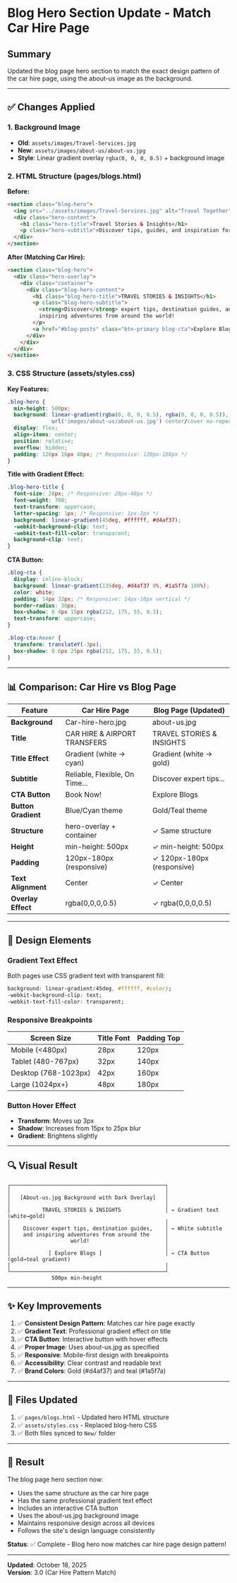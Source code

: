 # Blog Hero Section Update - Match Car Hire Page

## Summary
Updated the blog page hero section to match the exact design pattern of the car hire page, using the about-us image as the background.

---

## ✅ Changes Applied

### 1. Background Image
- **Old**: `assets/images/Travel-Services.jpg`
- **New**: `assets/images/about-us/about-us.jpg`
- **Style**: Linear gradient overlay `rgba(0, 0, 0, 0.5)` + background image

### 2. HTML Structure (pages/blogs.html)

**Before:**
```html
<section class="blog-hero">
  <img src="../assets/images/Travel-Services.jpg" alt="Travel Together" class="blog-hero-image" />
  <div class="hero-content">
    <h1 class="hero-title">Travel Stories & Insights</h1>
    <p class="hero-subtitle">Discover tips, guides, and inspiration for your next adventure</p>
  </div>
</section>
```

**After (Matching Car Hire):**
```html
<section class="blog-hero">
  <div class="hero-overlay">
    <div class="container">
      <div class="blog-hero-content">
        <h1 class="blog-hero-title">TRAVEL STORIES & INSIGHTS</h1>
        <p class="blog-hero-subtitle">
          <strong>Discover</strong> expert tips, destination guides, and<br>
          inspiring adventures from around the world!
        </p>
        <a href="#blog-posts" class="btn-primary blog-cta">Explore Blogs</a>
      </div>
    </div>
  </div>
</section>
```

### 3. CSS Structure (assets/styles.css)

**Key Features:**
```css
.blog-hero {
  min-height: 500px;
  background: linear-gradient(rgba(0, 0, 0, 0.5), rgba(0, 0, 0, 0.5)), 
              url('images/about-us/about-us.jpg') center/cover no-repeat;
  display: flex;
  align-items: center;
  position: relative;
  overflow: hidden;
  padding: 120px 16px 40px; /* Responsive: 120px-180px */
}
```

**Title with Gradient Effect:**
```css
.blog-hero-title {
  font-size: 28px; /* Responsive: 28px-48px */
  font-weight: 700;
  text-transform: uppercase;
  letter-spacing: 1px; /* Responsive: 1px-2px */
  background: linear-gradient(45deg, #ffffff, #d4af37);
  -webkit-background-clip: text;
  -webkit-text-fill-color: transparent;
  background-clip: text;
}
```

**CTA Button:**
```css
.blog-cta {
  display: inline-block;
  background: linear-gradient(135deg, #d4af37 0%, #1a5f7a 100%);
  color: white;
  padding: 14px 32px; /* Responsive: 14px-18px vertical */
  border-radius: 30px;
  box-shadow: 0 4px 15px rgba(212, 175, 55, 0.3);
  text-transform: uppercase;
}

.blog-cta:hover {
  transform: translateY(-3px);
  box-shadow: 0 6px 25px rgba(212, 175, 55, 0.5);
}
```

---

## 📊 Comparison: Car Hire vs Blog Page

| Feature | Car Hire Page | Blog Page (Updated) |
|---------|--------------|---------------------|
| **Background** | Car-hire-hero.jpg | about-us.jpg |
| **Title** | CAR HIRE & AIRPORT TRANSFERS | TRAVEL STORIES & INSIGHTS |
| **Title Effect** | Gradient (white → cyan) | Gradient (white → gold) |
| **Subtitle** | Reliable, Flexible, On Time... | Discover expert tips... |
| **CTA Button** | Book Now! | Explore Blogs |
| **Button Gradient** | Blue/Cyan theme | Gold/Teal theme |
| **Structure** | hero-overlay + container | ✓ Same structure |
| **Height** | min-height: 500px | ✓ min-height: 500px |
| **Padding** | 120px-180px (responsive) | ✓ 120px-180px (responsive) |
| **Text Alignment** | Center | ✓ Center |
| **Overlay Effect** | rgba(0,0,0,0.5) | ✓ rgba(0,0,0,0.5) |

---

## 🎨 Design Elements

### Gradient Text Effect
Both pages use CSS gradient text with transparent fill:
```css
background: linear-gradient(45deg, #ffffff, #color);
-webkit-background-clip: text;
-webkit-text-fill-color: transparent;
```

### Responsive Breakpoints
| Screen Size | Title Font | Padding Top |
|-------------|-----------|-------------|
| Mobile (<480px) | 28px | 120px |
| Tablet (480-767px) | 32px | 140px |
| Desktop (768-1023px) | 42px | 160px |
| Large (1024px+) | 48px | 180px |

### Button Hover Effect
- **Transform**: Moves up 3px
- **Shadow**: Increases from 15px to 25px blur
- **Gradient**: Brightens slightly

---

## 🔍 Visual Result

```
┌─────────────────────────────────────────────────┐
│                                                 │
│   [About-us.jpg Background with Dark Overlay]   │
│                                                 │
│          TRAVEL STORIES & INSIGHTS              │ ← Gradient text (white→gold)
│                                                 │
│    Discover expert tips, destination guides,    │ ← White subtitle
│    and inspiring adventures from around the     │
│                   world!                        │
│                                                 │
│            [ Explore Blogs ]                    │ ← CTA Button (gold→teal gradient)
│                                                 │
└─────────────────────────────────────────────────┘
              500px min-height
```

---

## ✨ Key Improvements

1. ✅ **Consistent Design Pattern**: Matches car hire page exactly
2. ✅ **Gradient Text**: Professional gradient effect on title
3. ✅ **CTA Button**: Interactive button with hover effects
4. ✅ **Proper Image**: Uses about-us.jpg as specified
5. ✅ **Responsive**: Mobile-first design with breakpoints
6. ✅ **Accessibility**: Clear contrast and readable text
7. ✅ **Brand Colors**: Gold (#d4af37) and teal (#1a5f7a)

---

## 📁 Files Updated

1. ✅ `pages/blogs.html` - Updated hero HTML structure
2. ✅ `assets/styles.css` - Replaced blog-hero CSS
3. ✅ Both files synced to `New/` folder

---

## 🎯 Result

The blog page hero section now:
- Uses the same structure as the car hire page
- Has the same professional gradient text effect
- Includes an interactive CTA button
- Uses the about-us.jpg background image
- Maintains responsive design across all devices
- Follows the site's design language consistently

**Status**: ✅ Complete - Blog hero now matches car hire page design pattern!

---

**Updated**: October 18, 2025  
**Version**: 3.0 (Car Hire Pattern Match)
